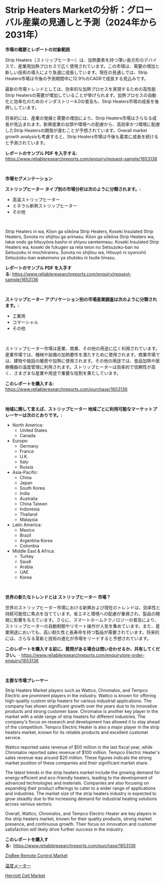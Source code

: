 <p><h1>Strip Heaters Marketの分析：グローバル産業の見通しと予測（2024年から2031年）</h1></p><p><strong>市場の概要とレポートの対象範囲</strong></p>
<p><p>Strip Heaters（ストリップヒーター）は、加熱要素を持つ薄い長方形のデバイスで、産業用加熱プロセスで広く使用されています。この市場は、需要の増加と新しい技術の導入により急速に成長しています。現在の見通しでは、Strip Heaters市場は今後の予測期間中に12.9％のCAGRで成長する見込みです。</p><p>最新の市場トレンドとしては、効率的な加熱プロセスを実現するための高性能Strip Heatersの需要が増加していることが挙げられます。加熱プロセスの自動化と効率化のためのインダストリー4.0の普及も、Strip Heaters市場の成長を後押ししています。</p><p>将来的には、産業の発展と需要の増加により、Strip Heaters市場はさらなる成長が見込まれます。新興産業の台頭や環境への配慮から、高効率かつ環境に配慮したStrip Heatersの開発が進むことが予想されています。Overall market growth analysisも考慮すると、Strip Heaters市場は今後も着実に成長を続けると予測されています。</p></p>
<p><strong>レポートのサンプル PDF を入手する:</strong> <a href="https://www.reliableresearchreports.com/enquiry/request-sample/1653136">https://www.reliableresearchreports.com/enquiry/request-sample/1653136</a></p>
<p>&nbsp;</p>
<p><strong>市場セグメンテーション</strong></p>
<p><strong>ストリップヒーター タイプ別の市場分析は次のように分類されます。:</strong></p>
<p><ul><li>高温ストリップヒーター</li><li>ミネラル断熱ストリップヒーター</li><li>その他</li></ul></p>
<p>&nbsp;</p>
<p><p>Strip Heaters ni wa, Kōon ga sōkōna Strip Heaters, Koseki Insulated Strip Heaters, Sonota no shijitsu ga arimasu. Kōon ga sōkōna Strip Heaters wa, takai ondo ga hitsuyōna basho ni shiyou sareteimasu. Koseki Insulated Strip Heaters wa, koseki de fukugen sa reta teion no Setsuzoku-ban no Setsuzoku ni mochiirareru. Sonota no shijitsu wa, Hitsuyō ni oyoroshii Setsuzoku-ban wakemono ya shutoku ni tsuite Iimasu.</p></p>
<p><strong>レポートのサンプル PDF を入手する:</strong>&nbsp;<a href="https://www.reliableresearchreports.com/enquiry/request-sample/1653136">https://www.reliableresearchreports.com/enquiry/request-sample/1653136</a></p>
<p>&nbsp;</p>
<p><strong> ストリップヒーター アプリケーション別の市場産業調査は次のように分類されます。:</strong></p>
<p><ul><li>工業用</li><li>コマーシャル</li><li>その他</li></ul></p>
<p>&nbsp;</p>
<p><p>ストリップヒーター市場は産業、商業、その他の用途に広く利用されています。産業市場では、機械や設備の加熱要件を満たすために使用されます。商業市場では、建物や施設の暖房や加熱に使用されます。その他の用途では、食品加熱や医療機器の温度管理に利用されます。ストリップヒーターは効率的で信頼性が高く、さまざまな産業や用途で重要な役割を果たしています。</p></p>
<p><strong>このレポートを購入する:</strong>&nbsp; <a href="https://www.reliableresearchreports.com/purchase/1653136">https://www.reliableresearchreports.com/purchase/1653136</a></p>
<p>&nbsp;</p>
<p><strong>地域に関して言えば、ストリップヒーター 地域ごとに利用可能なマーケットプレーヤーは次のとおりです。:</strong></p>
<p><ul>
    <li>
        North America:
        <ul>
            <li>United States</li>
            <li>Canada</li>
        </ul>
    </li>
    <li>
        Europe:
        <ul>
            <li>Germany</li>
            <li>France</li>
            <li>U.K.</li>
            <li>Italy</li>
            <li>Russia</li>
        </ul>
    </li>
    <li>
        Asia-Pacific:
        <ul>
            <li>China</li>
            <li>Japan</li>
            <li>South Korea</li>
            <li>India</li>
            <li>Australia</li>
            <li>China Taiwan</li>
            <li>Indonesia</li>
            <li>Thailand</li>
            <li>Malaysia</li>
        </ul>
    </li>
    <li>
        Latin America:
        <ul>
            <li>Mexico</li>
            <li>Brazil</li>
            <li>Argentina Korea</li>
            <li>Colombia</li>
        </ul>
    </li>
    <li>
        Middle East & Africa:
        <ul>
            <li>Turkey</li>
            <li>Saudi</li>
            <li>Arabia</li>
            <li>UAE</li>
            <li>Korea</li>
        </ul>
    </li>
    </ul></p>
<p>&nbsp;</p>
<p><strong>世界の新たなトレンドとは ストリップヒーター 市場？</strong></p>
<p><p>世界のストリップヒーター市場における新興および現在のトレンドは、効率性と持続可能性に焦点を当てています。省エネと環境への配慮が重視され、製品の開発に影響を与えています。さらに、スマートホームテクノロジーの普及により、ストリップヒーターの自動制御やリモート操作が人気を集めています。また、産業用途においても、高い耐久性と長寿命を持つ製品が需要されています。将来的には、さらなる革新と技術の進化が市場をリードすると予想されています。</p></p>
<p><strong>このレポートを購入する前に、質問がある場合は問い合わせるか、共有してください。</strong>- <a href="https://www.reliableresearchreports.com/enquiry/pre-order-enquiry/1653136">https://www.reliableresearchreports.com/enquiry/pre-order-enquiry/1653136</a></p>
<p>&nbsp;</p>
<p><strong>主要な市場プレーヤー</strong></p>
<p><p>Strip Heaters Market players such as Wattco, Chromalox, and Tempco Electric are prominent players in the industry. Wattco is known for offering high-quality custom strip heaters for various industrial applications. The company has shown significant growth over the years due to its innovative products and strong customer base. Chromalox is another key player in the market with a wide range of strip heaters for different industries. The company's focus on research and development has allowed it to stay ahead of the competition. Tempco Electric Heater is also a major player in the strip heaters market, known for its reliable products and excellent customer service.</p><p>Wattco reported sales revenue of $50 million in the last fiscal year, while Chromalox reported sales revenue of $100 million. Tempco Electric Heater's sales revenue was around $20 million. These figures indicate the strong market position of these companies and their significant market share.</p><p>The latest trends in the strip heaters market include the growing demand for energy-efficient and eco-friendly heaters, leading to the development of advanced technologies and materials. Companies are also focusing on expanding their product offerings to cater to a wider range of applications and industries. The market size of the strip heaters industry is expected to grow steadily due to the increasing demand for industrial heating solutions across various sectors.</p><p>Overall, Wattco, Chromalox, and Tempco Electric Heater are key players in the strip heaters market, known for their quality products, strong market presence, and continuous growth. Their focus on innovation and customer satisfaction will likely drive further success in the industry.</p></p>
<p><strong>このレポートを購入する:</strong>&nbsp;&nbsp;<a href="https://www.reliableresearchreports.com/purchase/1653136">https://www.reliableresearchreports.com/purchase/1653136</a></p>
<p><p><a href="https://github.com/mbisetmhermsr/Market-Research-Report-List-1/blob/main/zigbee-remote-control-market.md">ZigBee Remote Control Market</a></p><p><a href="https://github.com/SarahFahey88/Market-Research-Report-List-1/blob/main/466074510639.md">温度メーター</a></p><p><a href="https://github.com/zjyglelu/Market-Research-Report-List-2/blob/main/herriott-cell-market.md">Herriott Cell Market</a></p></p>